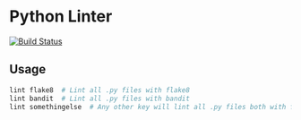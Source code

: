 # Python Linter

[![Build Status](https://ci.isaev.tech/api/badges/IsaevTech/pylint/status.svg)](https://ci.isaev.tech/IsaevTech/pylint)

## Usage

```bash
lint flake8  # Lint all .py files with flake8
lint bandit  # Lint all .py files with bandit
lint somethingelse  # Any other key will lint all .py files both with flake8 and bandit
```
